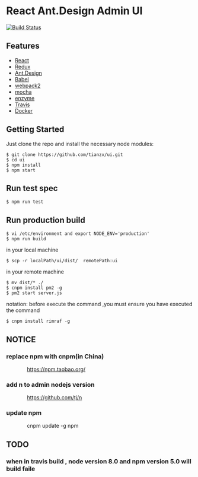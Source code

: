 # React Ant.Design Admin UI
 [![Build Status](https://travis-ci.org/tianzx/ui.svg?branch=master&1=1)](https://travis-ci.org/tianzx/ui)
## Features

- [React](https://facebook.github.io/react/)
- [Redux](https://github.com/reactjs/redux)
- [Ant.Design](http://ant.design/)
- [Babel](https://babeljs.io/)
- [webpack2](https://webpack.github.io/)
- [mocha](https://mochajs.org/)
- [enzyme](https://github.com/airbnb/enzyme)
- [Travis](https://travis-ci.org/)
- [Docker](https://www.docker.com/)

## Getting Started

Just clone the repo and install the necessary node modules:

```shell
$ git clone https://github.com/tianzx/ui.git
$ cd ui
$ npm install
$ npm start
```

## Run test spec

```shell
$ npm run test
```

## Run production build

```shell
$ vi /etc/environment and export NODE_ENV='production'
$ npm run build
```

in your local machine
```shell
$ scp -r localPath/ui/dist/  remotePath:ui
```

in your remote machine
```shell
$ mv dist/* ./
$ cnpm install pm2 -g 
$ pm2 start server.js
```

notation: before execute the command ,you must ensure you have executed the command

```shell
$ cnpm install rimraf -g
```

## NOTICE

### replace npm with cnpm(in China)
&emsp;&emsp;&emsp;&emsp;https://npm.taobao.org/
### add n to admin nodejs version
&emsp;&emsp;&emsp;&emsp;https://github.com/tj/n

### update npm 
&emsp;&emsp;&emsp;&emsp;cnpm update -g npm

## TODO

### when in travis build , node version 8.0 and npm version 5.0 will build faile 
